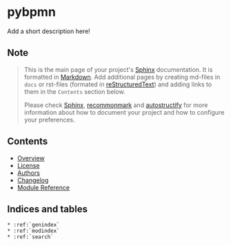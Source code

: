 # pybpmn

Add a short description here!


## Note

> This is the main page of your project's [Sphinx] documentation. It is
> formatted in [Markdown]. Add additional pages by creating md-files in
> `docs` or rst-files (formated in [reStructuredText]) and adding links to
> them in the `Contents` section below.
>
> Please check [Sphinx], [recommonmark] and [autostructify] for more information
> about how to document your project and how to configure your preferences.


## Contents

* [Overview](readme)
* [License](license)
* [Authors](authors)
* [Changelog](changelog)
* [Module Reference](api/modules)


## Indices and tables

```eval_rst
* :ref:`genindex`
* :ref:`modindex`
* :ref:`search`
```

[Sphinx]: http://www.sphinx-doc.org/
[Markdown]: https://daringfireball.net/projects/markdown/
[reStructuredText]: http://www.sphinx-doc.org/en/master/usage/restructuredtext/basics.html
[recommonmark]: https://recommonmark.readthedocs.io/en/latest
[autostructify]: https://recommonmark.readthedocs.io/en/latest/auto_structify.html
